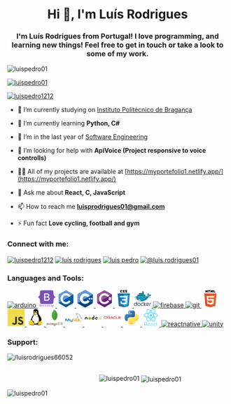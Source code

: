 <h1 align="center">Hi 👋, I'm Luís Rodrigues</h1>
<h3 align="center">I'm Luís Rodrigues from Portugal! I love programming, and learning new things! Feel free to get in touch or take a look to some of my work.</h3>

<p align="left"> <img src="https://komarev.com/ghpvc/?username=luispedro01&label=Profile%20views&color=0cedea&style=plastic" alt="luispedro01" /> </p>

<p align="left"> <a href="https://github.com/ryo-ma/github-profile-trophy"><img src="https://github-profile-trophy.vercel.app/?username=luispedro01" alt="luispedro01" /></a> </p>

<p align="left"> <a href="https://twitter.com/luispedro1212" target="blank"><img src="https://img.shields.io/twitter/follow/luispedro1212?logo=twitter&style=for-the-badge" alt="luispedro1212" /></a> </p>

- 🔭 I’m currently studying on [Instituto Politécnico de Bragança](https://portal3.ipb.pt/index.php/pt/)

- 🌱 I’m currently learning **Python, C#**

- 👯 I’m in the last year of [Software Engineering](https://portal3.ipb.pt/index.php/pt/guiaects/cursos/licenciaturas/curso?cod_escola=3043&cod_curso=9119)

- 🤝 I’m looking for help with **ApiVoice (Project responsive to voice controlls)**

- 👨‍💻 All of my projects are available at [https://myportefolio1.netlify.app/](https://myportefolio1.netlify.app/)

- 💬 Ask me about **React, C, JavaScript**

- 📫 How to reach me **luisprodrigues01@gmail.com**

- ⚡ Fun fact **Love cycling, football and gym**

<h3 align="left">Connect with me:</h3>
<p align="left">
<a href="https://twitter.com/luispedro1212" target="blank"><img align="center" src="https://raw.githubusercontent.com/rahuldkjain/github-profile-readme-generator/master/src/images/icons/Social/twitter.svg" alt="luispedro1212" height="30" width="40" /></a>
<a href="https://linkedin.com/in/luís rodrigues" target="blank"><img align="center" src="https://raw.githubusercontent.com/rahuldkjain/github-profile-readme-generator/master/src/images/icons/Social/linked-in-alt.svg" alt="luís rodrigues" height="30" width="40" /></a>
<a href="https://fb.com/luis pedro" target="blank"><img align="center" src="https://raw.githubusercontent.com/rahuldkjain/github-profile-readme-generator/master/src/images/icons/Social/facebook.svg" alt="luis pedro" height="30" width="40" /></a>
<a href="https://instagram.com/@luis.rodrigues01" target="blank"><img align="center" src="https://raw.githubusercontent.com/rahuldkjain/github-profile-readme-generator/master/src/images/icons/Social/instagram.svg" alt="@luis.rodrigues01" height="30" width="40" /></a>
</p>

<h3 align="left">Languages and Tools:</h3>
<p align="left"> <a href="https://www.arduino.cc/" target="_blank" rel="noreferrer"> <img src="https://cdn.worldvectorlogo.com/logos/arduino-1.svg" alt="arduino" width="40" height="40"/> </a> <a href="https://getbootstrap.com" target="_blank" rel="noreferrer"> <img src="https://raw.githubusercontent.com/devicons/devicon/master/icons/bootstrap/bootstrap-plain-wordmark.svg" alt="bootstrap" width="40" height="40"/> </a> <a href="https://www.cprogramming.com/" target="_blank" rel="noreferrer"> <img src="https://raw.githubusercontent.com/devicons/devicon/master/icons/c/c-original.svg" alt="c" width="40" height="40"/> </a> <a href="https://www.w3schools.com/cpp/" target="_blank" rel="noreferrer"> <img src="https://raw.githubusercontent.com/devicons/devicon/master/icons/cplusplus/cplusplus-original.svg" alt="cplusplus" width="40" height="40"/> </a> <a href="https://www.w3schools.com/cs/" target="_blank" rel="noreferrer"> <img src="https://raw.githubusercontent.com/devicons/devicon/master/icons/csharp/csharp-original.svg" alt="csharp" width="40" height="40"/> </a> <a href="https://www.w3schools.com/css/" target="_blank" rel="noreferrer"> <img src="https://raw.githubusercontent.com/devicons/devicon/master/icons/css3/css3-original-wordmark.svg" alt="css3" width="40" height="40"/> </a> <a href="https://www.docker.com/" target="_blank" rel="noreferrer"> <img src="https://raw.githubusercontent.com/devicons/devicon/master/icons/docker/docker-original-wordmark.svg" alt="docker" width="40" height="40"/> </a> <a href="https://firebase.google.com/" target="_blank" rel="noreferrer"> <img src="https://www.vectorlogo.zone/logos/firebase/firebase-icon.svg" alt="firebase" width="40" height="40"/> </a> <a href="https://git-scm.com/" target="_blank" rel="noreferrer"> <img src="https://www.vectorlogo.zone/logos/git-scm/git-scm-icon.svg" alt="git" width="40" height="40"/> </a> <a href="https://www.w3.org/html/" target="_blank" rel="noreferrer"> <img src="https://raw.githubusercontent.com/devicons/devicon/master/icons/html5/html5-original-wordmark.svg" alt="html5" width="40" height="40"/> </a> <a href="https://developer.mozilla.org/en-US/docs/Web/JavaScript" target="_blank" rel="noreferrer"> <img src="https://raw.githubusercontent.com/devicons/devicon/master/icons/javascript/javascript-original.svg" alt="javascript" width="40" height="40"/> </a> <a href="https://www.linux.org/" target="_blank" rel="noreferrer"> <img src="https://raw.githubusercontent.com/devicons/devicon/master/icons/linux/linux-original.svg" alt="linux" width="40" height="40"/> </a> <a href="https://www.mongodb.com/" target="_blank" rel="noreferrer"> <img src="https://raw.githubusercontent.com/devicons/devicon/master/icons/mongodb/mongodb-original-wordmark.svg" alt="mongodb" width="40" height="40"/> </a> <a href="https://www.mysql.com/" target="_blank" rel="noreferrer"> <img src="https://raw.githubusercontent.com/devicons/devicon/master/icons/mysql/mysql-original-wordmark.svg" alt="mysql" width="40" height="40"/> </a> <a href="https://nodejs.org" target="_blank" rel="noreferrer"> <img src="https://raw.githubusercontent.com/devicons/devicon/master/icons/nodejs/nodejs-original-wordmark.svg" alt="nodejs" width="40" height="40"/> </a> <a href="https://www.oracle.com/" target="_blank" rel="noreferrer"> <img src="https://raw.githubusercontent.com/devicons/devicon/master/icons/oracle/oracle-original.svg" alt="oracle" width="40" height="40"/> </a> <a href="https://www.python.org" target="_blank" rel="noreferrer"> <img src="https://raw.githubusercontent.com/devicons/devicon/master/icons/python/python-original.svg" alt="python" width="40" height="40"/> </a> <a href="https://reactjs.org/" target="_blank" rel="noreferrer"> <img src="https://raw.githubusercontent.com/devicons/devicon/master/icons/react/react-original-wordmark.svg" alt="react" width="40" height="40"/> </a> <a href="https://reactnative.dev/" target="_blank" rel="noreferrer"> <img src="https://reactnative.dev/img/header_logo.svg" alt="reactnative" width="40" height="40"/> </a> <a href="https://unity.com/" target="_blank" rel="noreferrer"> <img src="https://www.vectorlogo.zone/logos/unity3d/unity3d-icon.svg" alt="unity" width="40" height="40"/> </a> </p>

<h3 align="left">Support:</h3>
<p><a href="https://ko-fi.com/ko-fi.com/luisrodrigues66052"> <img align="left" src="https://cdn.ko-fi.com/cdn/kofi3.png?v=3" height="50" width="210" alt="/luisrodrigues66052" /></a></p><br><br>

<p><img align="left" src="https://github-readme-stats.vercel.app/api/top-langs?username=luispedro01&show_icons=true&locale=en&layout=compact" alt="luispedro01" /></p>

<p>&nbsp;<img align="center" src="https://github-readme-stats.vercel.app/api?username=luispedro01&show_icons=true&theme=radical&locale=pt" alt="luispedro01" /></p>

<p><img align="center" src="https://github-readme-streak-stats.herokuapp.com/?user=luispedro01&" alt="luispedro01" /></p>
